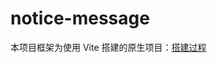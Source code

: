 # notice-message

本项目框架为使用 Vite 搭建的原生项目：[搭建过程](https://cn.vitejs.dev/guide/#scaffolding-your-first-vite-project)